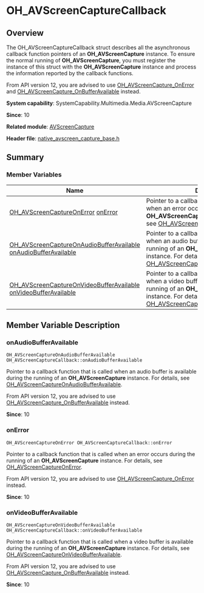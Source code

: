 # OH_AVScreenCaptureCallback


## Overview

The OH_AVScreenCaptureCallback struct describes all the asynchronous callback function pointers of an **OH_AVScreenCapture** instance. To ensure the normal running of **OH_AVScreenCapture**, you must register the instance of this struct with the **OH_AVScreenCapture** instance and process the information reported by the callback functions.

From API version 12, you are advised to use [OH_AVScreenCapture_OnError](_a_v_screen_capture.md#oh_avscreencapture_onerror) and [OH_AVScreenCapture_OnBufferAvailable](_a_v_screen_capture.md#oh_avscreencapture_onbufferavailable) instead.

**System capability**: SystemCapability.Multimedia.Media.AVScreenCapture

**Since**: 10

**Related module**: [AVScreenCapture](_a_v_screen_capture.md)

**Header file**: [native_avscreen_capture_base.h](native__avscreen__capture__base_8h.md)


## Summary


### Member Variables

| Name| Description| 
| -------- | -------- |
| [OH_AVScreenCaptureOnError](_a_v_screen_capture.md#oh_avscreencaptureonerror) [onError](#onerror) | Pointer to a callback function that is called when an error occurs during the running of an **OH_AVScreenCapture** instance. For details, see [OH_AVScreenCaptureOnError](_a_v_screen_capture.md#oh_avscreencaptureonerror).| 
| [OH_AVScreenCaptureOnAudioBufferAvailable](_a_v_screen_capture.md#oh_avscreencaptureonaudiobufferavailable) [onAudioBufferAvailable](#onaudiobufferavailable) | Pointer to a callback function that is called when an audio buffer is available during the running of an **OH_AVScreenCapture** instance. For details, see [OH_AVScreenCaptureOnAudioBufferAvailable](_a_v_screen_capture.md#oh_avscreencaptureonaudiobufferavailable).| 
| [OH_AVScreenCaptureOnVideoBufferAvailable](_a_v_screen_capture.md#oh_avscreencaptureonvideobufferavailable) [onVideoBufferAvailable](#onvideobufferavailable) | Pointer to a callback function that is called when a video buffer is available during the running of an **OH_AVScreenCapture** instance. For details, see [OH_AVScreenCaptureOnVideoBufferAvailable](_a_v_screen_capture.md#oh_avscreencaptureonvideobufferavailable).| 


## Member Variable Description


### onAudioBufferAvailable

```
OH_AVScreenCaptureOnAudioBufferAvailable OH_AVScreenCaptureCallback::onAudioBufferAvailable
```

Pointer to a callback function that is called when an audio buffer is available during the running of an **OH_AVScreenCapture** instance. For details, see [OH_AVScreenCaptureOnAudioBufferAvailable](_a_v_screen_capture.md#oh_avscreencaptureonaudiobufferavailable).

From API version 12, you are advised to use [OH_AVScreenCapture_OnBufferAvailable](_a_v_screen_capture.md#oh_avscreencapture_onbufferavailable) instead.

**Since**: 10


### onError

```
OH_AVScreenCaptureOnError OH_AVScreenCaptureCallback::onError
```

Pointer to a callback function that is called when an error occurs during the running of an **OH_AVScreenCapture** instance. For details, see [OH_AVScreenCaptureOnError](_a_v_screen_capture.md#oh_avscreencaptureonerror).

From API version 12, you are advised to use [OH_AVScreenCapture_OnError](_a_v_screen_capture.md#oh_avscreencapture_onerror) instead.

**Since**: 10


### onVideoBufferAvailable

```
OH_AVScreenCaptureOnVideoBufferAvailable OH_AVScreenCaptureCallback::onVideoBufferAvailable
```

Pointer to a callback function that is called when a video buffer is available during the running of an **OH_AVScreenCapture** instance. For details, see [OH_AVScreenCaptureOnVideoBufferAvailable](_a_v_screen_capture.md#oh_avscreencaptureonvideobufferavailable).

From API version 12, you are advised to use [OH_AVScreenCapture_OnBufferAvailable](_a_v_screen_capture.md#oh_avscreencapture_onbufferavailable) instead.

**Since**: 10
